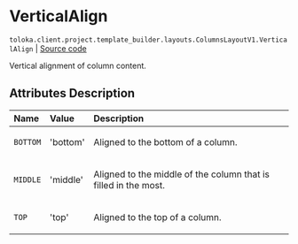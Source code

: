# VerticalAlign
`toloka.client.project.template_builder.layouts.ColumnsLayoutV1.VerticalAlign` | [Source code](https://github.com/Toloka/toloka-kit/blob/v1.1.1/src/client/project/template_builder/layouts.py#L78)

Vertical alignment of column content.

## Attributes Description

| Name | Value | Description |
| :------| :-----------| :----------| 
`BOTTOM`|'bottom'|<p>Aligned to the bottom of a column.</p>
`MIDDLE`|'middle'|<p>Aligned to the middle of the column that is filled in the most.</p>
`TOP`|'top'|<p>Aligned to the top of a column.</p>
